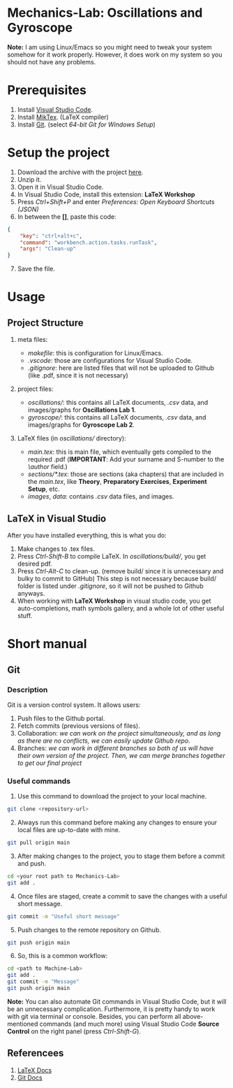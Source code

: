 # Mechanics-Lab: Oscillations and Gyroscope

**Note:** I am using Linux/Emacs so you might need to tweak your system somehow for it work properly. However, it does work on my system so you should not have any problems.

# Prerequisites
1. Install [Visual Studio Code](https://code.visualstudio.com/).
2. Install [MikTex](https://miktex.org/download). (LaTeX compiler)
3. Install [Git](https://git-scm.com/downloads/win). (select *64-bit Git for Windows Setup*)

# Setup the project

1. Download the archive with the project [here](https://github.com/euwaka/Mechanics-Lab).
2. Unzip it.
3. Open it in Visual Studio Code.
4. In Visual Studio Code, install this extension: **LaTeX Workshop**
5. Press *Ctrl+Shift+P* and enter *Preferences: Open Keyboard Shortcuts (JSON)*
6. In between the **[]**, paste this code:
```json
{
    "key": "ctrl+alt+c",
    "command": "workbench.action.tasks.runTask",
    "args": "Clean-up"
}
```
7. Save the file.

# Usage

## Project Structure

1. meta files:
    * *makefile*: this is configuration for Linux/Emacs.
    * *.vscode*: those are configurations for Visual Studio Code.
    * *.gitignore*: here are listed files that will not be uploaded to Github (like .pdf, since it is not necessary)

2. project files:
    * *oscillations/*: this contains all LaTeX documents, *.csv* data, and images/graphs for **Oscillations Lab 1**.
    * *gyroscope/*: this contains all LaTeX documents, *.csv* data, and images/graphs for **Gyroscope Lab 2**.

3. LaTeX files (in *oscillations/* directory):
    * *main.tex*: this is main file, which eventually gets compiled to the required .pdf (**IMPORTANT**: Add your surname and S-number to the *\author* field.)
    * *sections/\*.tex*: those are sections (aka chapters) that are included in the *main.tex*, like **Theory**, **Preparatory Exercises**, **Experiment Setup**, etc.
    * *images*, *data*: contains *.csv* data files, and images.

## LaTeX in Visual Studio

After you have installed everything, this is what you do:

1. Make changes to .tex files.
2. Press *Ctrl-Shift-B* to compile LaTeX. In *oscillations/build/*, you get desired pdf.
3. Press *Ctrl-Alt-C* to clean-up. (remove build/ since it is unnecessary and bulky to commit to GitHub) This step is not necessary because build/ folder is listed under *.gitignore*, so it will not be pushed to Github anyways.
4. When working with **LaTeX Workshop** in visual studio code, you get auto-completions, math symbols gallery, and a whole lot of other useful stuff.

# Short manual

## Git

### Description
Git is a version control system. It allows users:
1. Push files to the Github portal.
2. Fetch commits (previous versions of files).
3. Collaboration: *we can work on the project simultaneously, and as long as there are no conflicts, we can easily update Github repo.*
4. Branches: *we can work in different branches so both of us will have their own version of the project. Then, we can merge branches together to get our final project*

### Useful commands

1. Use this command to download the project to your local machine.
```bash
git clone <repository-url>
```

2. Always run this command before making any changes to ensure your local files are up-to-date with mine.
```bash
git pull origin main
```

3. After making changes to the project, you to stage them before a commit and push.
```bash
cd <your root path to Mechanics-Lab>
git add .
```

4. Once files are staged, create a commit to save the changes with a useful short message.
```bash
git commit -m "Useful short message"
```

5. Push changes to the remote repository on Github.
```bash
git push origin main
```

6. So, this is a common workflow:
```bash
cd <path to Machine-Lab>
git add .
git commit -m "Message"
git push origin main
```

**Note:** You can also automate Git commands in Visual Studio Code, but it will be an unnecessary complication. Furthermore, it is pretty handy to work with git via terminal or console. Besides, you can perform all above-mentioned commands (and much more) using Visual Studio Code **Source Control** on the right panel (press *Ctrl-Shift-G*).

## Referencees

1. [LaTeX Docs](https://www.latex-project.org/help/documentation/)
2. [Git Docs](https://git-scm.com/docs)